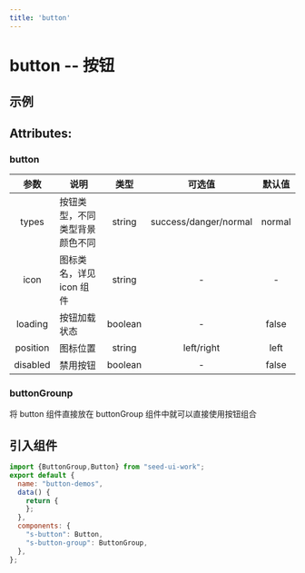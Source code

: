 ```yaml
---
title: 'button'
---
```

# button -- 按钮
## 示例
<ClientOnly>
<button-demos/>
</ClientOnly>

## Attributes:
### button

|参数           |说明           |类型     |可选值  |默认值 |
|:-------------:|------------|:-------:|:------:|:------:|
| types | 按钮类型，不同类型背景颜色不同 | string | success/danger/normal | normal |
|icon| 图标类名，详见 icon 组件|string| - | - |
| loading | 按钮加载状态 | boolean | - | false |
| position | 图标位置 | string | left/right | left |
| disabled | 禁用按钮 | boolean | - | false |

### buttonGrounp
将 button 组件直接放在 buttonGroup 组件中就可以直接使用按钮组合

## 引入组件
```js
import {ButtonGroup,Button} from "seed-ui-work";
export default {
  name: "button-demos",
  data() {
    return {
    };
  },
  components: {
    "s-button": Button,
    "s-button-group": ButtonGroup,
  },
};
```